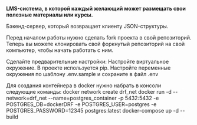 **LMS-система, в которой каждый желающий может размещать свои полезные материалы или курсы.**

Бэкенд-сервер, который возвращает клиенту JSON-структуры.


Перед началом работы нужно сделать fork проекта в свой репозиторий. Теперь вы можете клонировать свой форкнутый репозиторий на свой компьютер, чтобы начать работать с ним.

Сделайте предварительные настройки:
Настройте виртуальное окружение. В проекте используется pip.
Настройте переменные окружения по шаблону .env.sample и сохраните в файл .env

Для создания контейнера в docker нужно набрать в консоли следующие команды:
docker network create drf_net
docker run -d --network=drf_net --name=postgres_container -p 5432:5432 -e POSTGRES_DB=dockerDRF -e POSTGRES_USER=postgres -e POSTGRES_PASSWORD=12345 postgres:latest
docker-compose up -d --build